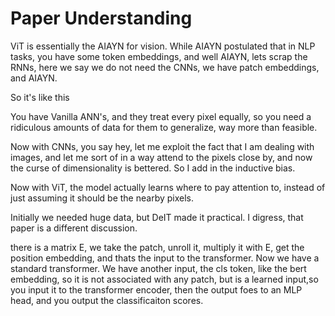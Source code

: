 # Paper Understanding

ViT is essentially the AIAYN for vision. While AIAYN postulated that in NLP tasks, you have some token embeddings, and well AIAYN, lets scrap the RNNs, here we say we do not need the CNNs, we have patch embeddings, and AIAYN.

So it's like this

You have Vanilla ANN's, and they treat every pixel equally, so you need a ridiculous amounts of data for them to generalize, way more than feasible.

Now with CNNs, you say hey, let me exploit the fact that I am dealing with images, and let me sort of in a way attend to the pixels close by, and now the curse of dimensionality is bettered. So I add in the inductive bias.

Now with ViT, the model actually learns where to pay attention to, instead of just assuming it should be the nearby pixels.

Initially we needed huge data, but DeIT made it practical. I digress, that paper is a different discussion.

there is a matrix E, we take the patch, unroll it, multiply it with E, get the position embedding, and thats the input to the transformer. Now we have a standard transformer.
We have another input, the cls token, like the bert embedding, so it is not associated with any patch, but is a learned input,so you input it to the transformer encoder, then the output foes to an MLP head, and you output the classificaiton scores.
